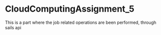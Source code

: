 # CloudComputingAssignment_5
This is a part where the job related operations are been performed, through sails api
